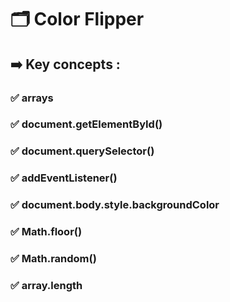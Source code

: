 # 🗂️ Color Flipper
## ➡️ Key concepts : 
### ✅ arrays
### ✅ document.getElementById()
### ✅ document.querySelector()
### ✅ addEventListener()
### ✅ document.body.style.backgroundColor
### ✅ Math.floor()
### ✅ Math.random()
### ✅ array.length


 
